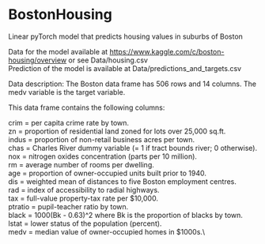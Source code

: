 # BostonHousing
Linear pyTorch model that predicts housing values in suburbs of Boston

Data for the model available at https://www.kaggle.com/c/boston-housing/overview or see Data/housing.csv\
Prediction of the model is available at Data/predictions_and_targets.csv

Data description: The Boston data frame has 506 rows and 14 columns. The medv variable is the target variable.

This data frame contains the following columns:

crim     = per capita crime rate by town.\
zn       = proportion of residential land zoned for lots over 25,000 sq.ft.\
indus    = proportion of non-retail business acres per town.\
chas     = Charles River dummy variable (= 1 if tract bounds river; 0 otherwise).\
nox      = nitrogen oxides concentration (parts per 10 million).\
rm       = average number of rooms per dwelling.\
age      = proportion of owner-occupied units built prior to 1940.\
dis      = weighted mean of distances to five Boston employment centres.\
rad      = index of accessibility to radial highways.\
tax      = full-value property-tax rate per \$10,000.\
ptratio  = pupil-teacher ratio by town.\
black    = 1000(Bk - 0.63)^2 where Bk is the proportion of blacks by town.\
lstat    = lower status of the population (percent).\
medv     = median value of owner-occupied homes in \$1000s.\
